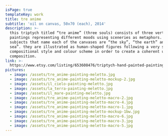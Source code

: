 ```yaml
---
isPage: true
templateKey: work
title: tre anime
subtitle: 'oil on canvas, 50x70 (each), 2014'
description: >-
  this triptych titled “tre anime” (three souls) consists of three vertical
  paintings representing different moods using sceneries as metaphors. the three
  subjects that name each of the canvases are “the sky”, “the earth” and “the
  sea”. they are illustrated as human-shaped figures following a very specific
  compositional style and colour scheme in order to create a coherent unique
  composition.
link: >-
  https://www.etsy.com/listing/653608476/triptych-hand-painted-painting-original?ref=shop_home_active_2&frs=1
pictures:
  - image: /assets/tre_anime-painting-meletto.jpg
  - image: /assets/tre_anime-painting-meletto-mockup-2.jpg
  - image: /assets/il_cielo-painting-meletto.jpg
  - image: /assets/la_terra-painting-meletto.jpg
  - image: /assets/il_mare-painting-meletto.jpg
  - image: /assets/tre_anime-painting-meletto-macro-2.jpg
  - image: /assets/tre_anime-painting-meletto-macro-4.jpg
  - image: /assets/tre_anime-painting-meletto-macro-1.jpg
  - image: /assets/tre_anime-painting-meletto-mockup-1bw.jpg
  - image: /assets/tre_anime-painting-meletto-macro-6.jpg
  - image: /assets/tre_anime-painting-meletto-macro-3.jpg
  - image: /assets/tre_anime-painting-meletto-macro-5.jpg
---
```


